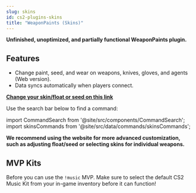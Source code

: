 ```yaml
---
slug: skins
id: cs2-plugins-skins
title: "WeaponPaints (Skins)"
---
```


**Unfinished, unoptimized, and partially functional WeaponPaints plugin.**

## Features
- Change paint, seed, and wear on weapons, knives, gloves, and agents (Web version).
- Data syncs automatically when players connect.

**[Change your skin/float or seed on this link](https://skins.fsho.st)**

Use the search bar below to find a command:

import CommandSearch from '@site/src/components/CommandSearch';
import skinsCommands from '@site/src/data/commands/skinsCommands';

<CommandSearch commandCategories={skinsCommands} />

**We recommend using the website for more advanced customization, such as adjusting float/seed or selecting skins for individual weapons.**

## MVP Kits
Before you can use the `!music` MVP. Make sure to select the default CS2 Music Kit from your in-game inventory before it can function!
